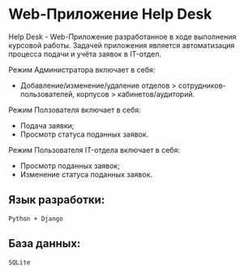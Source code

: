 # Web-Приложение Help Desk

Help Desk - Web-Приложение разработанное в ходе выполнения курсовой работы. Задачей приложения является автоматизация процесса подачи и учёта заявок в IT-отдел.

Режим Администратора включает в себя:

- Добавление/изменение/удаление отделов > сотрудников-пользователей, корпусов > кабинетов/аудиторий.

Режим Ползователя включает в себя:

- Подача заявки;
- Просмотр статуса поданных заявок.

Режим Пользователя IT-отдела включает в себя:

- Просмотр поданных заявок;
- Изменение статуса поданных заявок.

## Язык разработки:

```
Python + Django

```

## База данных:

```
SQLite

```
